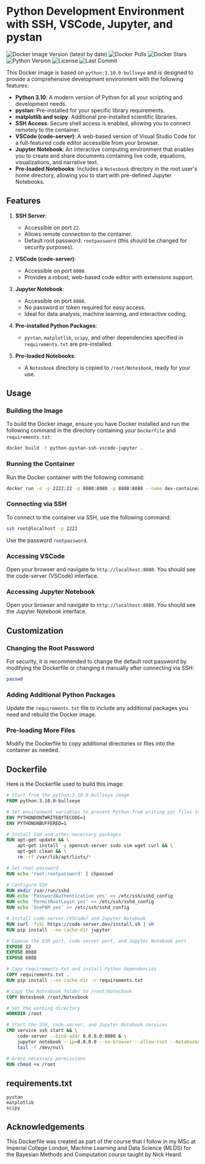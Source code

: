 # Python Development Environment with SSH, VSCode, Jupyter, and pystan

![Docker Image Version (latest by date)](https://img.shields.io/docker/v/arannentriki/pystan_dev?style=flat-square)
![Docker Pulls](https://img.shields.io/docker/pulls/arannentriki/pystan_dev?style=flat-square)
![Docker Stars](https://img.shields.io/docker/stars/arannentriki/pystan_dev?style=flat-square)
![Python Version](https://img.shields.io/badge/python-3.10-blue.svg?style=flat-square)
![License](https://img.shields.io/github/license/Amine-RT/pystan_docker?style=flat-square)
![Last Commit](https://img.shields.io/github/last-commit/Amine-RT/pystan_docker?style=flat-square)

This Docker image is based on `python:3.10.0-bullseye` and is designed to provide a comprehensive development environment with the following features:

- **Python 3.10**: A modern version of Python for all your scripting and development needs.
- **pystan**: Pre-installed for your specific library requirements.
- **matplotlib and scipy**: Additional pre-installed scientific libraries.
- **SSH Access**: Secure shell access is enabled, allowing you to connect remotely to the container.
- **VSCode (code-server)**: A web-based version of Visual Studio Code for a full-featured code editor accessible from your browser.
- **Jupyter Notebook**: An interactive computing environment that enables you to create and share documents containing live code, equations, visualizations, and narrative text.
- **Pre-loaded Notebooks**: Includes a `Notesbook` directory in the root user's home directory, allowing you to start with pre-defined Jupyter Notebooks.

## Features

1. **SSH Server**:
   - Accessible on port `22`.
   - Allows remote connection to the container.
   - Default root password: `rootpassword` (this should be changed for security purposes).

2. **VSCode (code-server)**:
   - Accessible on port `8080`.
   - Provides a robust, web-based code editor with extensions support.

3. **Jupyter Notebook**:
   - Accessible on port `8888`.
   - No password or token required for easy access.
   - Ideal for data analysis, machine learning, and interactive coding.

4. **Pre-installed Python Packages**:
   - `pystan`, `matplotlib`, `scipy`, and other dependencies specified in `requirements.txt` are pre-installed.

5. **Pre-loaded Notebooks**:
   - A `Notesbook` directory is copied to `/root/Notesbook`, ready for your use.

## Usage

### Building the Image

To build the Docker image, ensure you have Docker installed and run the following command in the directory containing your `Dockerfile` and `requirements.txt`:

```sh
docker build -t python-pystan-ssh-vscode-jupyter .
```

### Running the Container

Run the Docker container with the following command:

```sh
docker run -d -p 2222:22 -p 8080:8080 -p 8888:8888 --name dev-container python-pystan-ssh-vscode-jupyter
```

### Connecting via SSH

To connect to the container via SSH, use the following command:

```sh
ssh root@localhost -p 2222
```

Use the password `rootpassword`.

### Accessing VSCode

Open your browser and navigate to `http://localhost:8080`. You should see the code-server (VSCode) interface.

### Accessing Jupyter Notebook

Open your browser and navigate to `http://localhost:8888`. You should see the Jupyter Notebook interface.

## Customization

### Changing the Root Password

For security, it is recommended to change the default root password by modifying the Dockerfile or changing it manually after connecting via SSH:

```sh
passwd
```

### Adding Additional Python Packages

Update the `requirements.txt` file to include any additional packages you need and rebuild the Docker image.

### Pre-loading More Files

Modify the Dockerfile to copy additional directories or files into the container as needed.

## Dockerfile

Here is the Dockerfile used to build this image:

```dockerfile
# Start from the python:3.10.0-bullseye image
FROM python:3.10.0-bullseye

# Set environment variables to prevent Python from writing pyc files to disc and buffering stdout and stderr
ENV PYTHONDONTWRITEBYTECODE=1
ENV PYTHONUNBUFFERED=1

# Install SSH and other necessary packages
RUN apt-get update && \
    apt-get install -y openssh-server sudo vim wget curl && \
    apt-get clean && \
    rm -rf /var/lib/apt/lists/*

# Set root password
RUN echo 'root:rootpassword' | chpasswd

# Configure SSH
RUN mkdir /var/run/sshd
RUN echo 'PasswordAuthentication yes' >> /etc/ssh/sshd_config
RUN echo 'PermitRootLogin yes' >> /etc/ssh/sshd_config
RUN echo 'UsePAM yes' >> /etc/ssh/sshd_config

# Install code-server (VSCode) and Jupyter Notebook
RUN curl -fsSL https://code-server.dev/install.sh | sh
RUN pip install --no-cache-dir jupyter

# Expose the SSH port, code-server port, and Jupyter Notebook port
EXPOSE 22
EXPOSE 8080
EXPOSE 8888

# Copy requirements.txt and install Python dependencies
COPY requirements.txt .
RUN pip install --no-cache-dir -r requirements.txt

# Copy the Notesbook folder to /root/Notesbook
COPY Notesbook /root/Notesbook

# Set the working directory
WORKDIR /root

# Start the SSH, code-server, and Jupyter Notebook services
CMD service ssh start && \
    code-server --bind-addr 0.0.0.0:8080 & \
    jupyter notebook --ip=0.0.0.0 --no-browser --allow-root --NotebookApp.token='' --NotebookApp.password='' & \
    tail -f /dev/null

# Grant necessary permissions
RUN chmod +x /root
```

## requirements.txt

```plaintext
pystan
matplotlib
scipy
```

## Acknowledgements

This Dockerfile was created as part of the course that I follow in my MSc at Imperial College London, Machine Learning and Data Science (MLDS) for the Bayesian Methods and Computation course taught by Nick Heard.